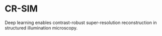 # CR-SIM
Deep learning enables contrast-robust super-resolution reconstruction in structured illumination microscopy.
